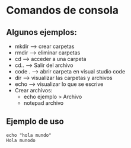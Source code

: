 # Comandos de consola
## Algunos ejemplos:
* mkdir --> crear carpetas
* rmdir --> eliminar carpetas
* cd --> acceder a una carpeta
* cd.. --> Salir del archivo
* code . --> abrir carpeta en visual studio code
* dir --> visualizar las carpetas y archivos 
* echo --> visualizar lo que se escrive
* Crear archivos:
    * echo ejemplo > Archivo
    * notepad archivo 

## Ejemplo de uso

```
echo "hola mundo"
Hola munodo
```
 
